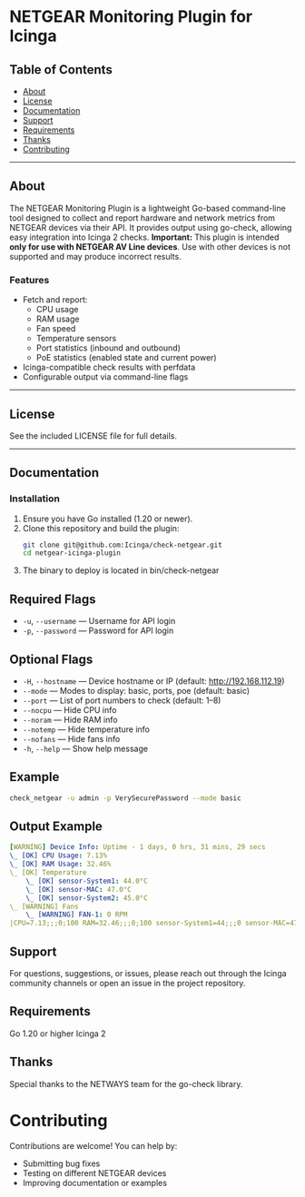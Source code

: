 # NETGEAR Monitoring Plugin for Icinga

## Table of Contents
- [About](#about)  
- [License](#license)  
- [Documentation](#documentation)  
- [Support](#support)  
- [Requirements](#requirements)  
- [Thanks](#thanks)  
- [Contributing](#contributing)
---

## About
The NETGEAR Monitoring Plugin is a lightweight Go-based command-line tool designed to collect and report hardware and network metrics from NETGEAR devices via their API.
It provides output using go-check, allowing easy integration into Icinga 2 checks.
**Important:** This plugin is intended **only for use with NETGEAR AV Line devices**. Use with other devices is not supported and may produce incorrect results.

### Features
- Fetch and report:
  - CPU usage  
  - RAM usage  
  - Fan speed  
  - Temperature sensors  
  - Port statistics (inbound and outbound)
  - PoE statistics (enabled state and current power)
- Icinga-compatible check results with perfdata  
- Configurable output via command-line flags  
---

## License
See the included LICENSE file for full details.

---

## Documentation

### Installation
1. Ensure you have Go installed (1.20 or newer).
2. Clone this repository and build the plugin:
   ```bash
   git clone git@github.com:Icinga/check-netgear.git
   cd netgear-icinga-plugin
3. The binary to deploy is located in bin/check-netgear


## Required Flags
- `-u`, `--username` — Username for API login
- `-p`, `--password` — Password for API login

## Optional Flags
- `-H`, `--hostname` — Device hostname or IP (default: http://192.168.112.19)
- `--mode` — Modes to display: basic, ports, poe (default: basic)
- `--port` — List of port numbers to check (default: 1–8)
- `--nocpu` — Hide CPU info
- `--noram` — Hide RAM info
- `--notemp` — Hide temperature info
- `--nofans` — Hide fans info
- `-h`, `--help` — Show help message

## Example
```bash
check_netgear -u admin -p VerySecurePassword --mode basic
```

## Output Example
```yaml
[WARNING] Device Info: Uptime - 1 days, 0 hrs, 31 mins, 29 secs
\_ [OK] CPU Usage: 7.13%
\_ [OK] RAM Usage: 32.46%
\_ [OK] Temperature
    \_ [OK] sensor-System1: 44.0°C
    \_ [OK] sensor-MAC: 47.0°C
    \_ [OK] sensor-System2: 45.0°C
\_ [WARNING] Fans
    \_ [WARNING] FAN-1: 0 RPM
|CPU=7.13;;;0;100 RAM=32.46;;;0;100 sensor-System1=44;;;0 sensor-MAC=47;;;0 sensor-System2=45;;;0 'Fans speed'=0;;;0
```

## Support
For questions, suggestions, or issues, please reach out through the Icinga community channels or open an issue in the project repository.

## Requirements
Go 1.20 or higher
Icinga 2

## Thanks
Special thanks to the NETWAYS team for the go-check library.

# Contributing
Contributions are welcome!
You can help by:
- Submitting bug fixes
- Testing on different NETGEAR devices
- Improving documentation or examples
